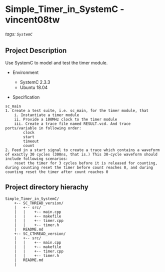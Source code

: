 # Simple_Timer_in_SystemC - vincent08tw
###### tags: `SystemC`

## Project Description
Use SystemC to model and test the timer module.

* Environment
	* SystemC 2.3.3
	* Ubuntu 18.04

* Specification  
```
sc_main
1. Create a test suite, i.e. sc_main, for the timer module, that
	i. Instantiate a timer module
	ii. Provide a 100MHz clock to the timer module
	iii. Create a trace file named RESULT.vcd. And trace ports/variable in following order:
		clock
		start
		timeout
		count
2. Feed in a start signal to create a trace which contains a waveform of exactly 30 cycles (300ns, that is.) This 30-cycle waveform should include following scenarios:
	reset the timer for 3 cycles before it is released for counting, during counting reset the timer before count reaches 0, and during counting reset the timer after count reaches 0
```

## Project directory hierachy
```
Simple_Timer_in_SystemC/
    +-- SC_THREAD_version/
    |   +-- src/
    |   |    +-- main.cpp
    |   |    +-- makefile
    |   |    +-- timer.cpp
    |   |    +-- timer.h
    |   README.md
    +-- SC_CTHREAD_version/
    |   +-- src/
    |   |    +-- main.cpp
    |   |    +-- makefile
    |   |    +-- timer.cpp
    |   |    +-- timer.h
    |   README.md
    |
```























